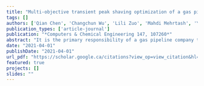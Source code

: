 ```yaml
---
title: "Multi-objective transient peak shaving optimization of a gas pipeline system under demand uncertainty"
tags: []
authors: ['Qian Chen', 'Changchun Wu', 'Lili Zuo', 'Mahdi Mehrtash', 'Yixiu Wang', 'Yaran Bu', 'Rehan Sadiq', 'Yankai Cao']
publication_types: ['article-journal']
publication: "*Computers & Chemical Engineering 147, 107260*"
abstract: "It is the primary responsibility of a gas pipeline company to satisfy the gas demand of customers and ensure the economical operation of its pipelines. This paper presents a stochastic multi-objective transient peak shaving optimization model that considers uncertainty in gas demand while optimizing operational schemes of compressors and peak shaving measures of underground gas storages. The model is a rigorous multi-objective non-linear program (NLP) constrained by governing gas flow equations, operating envelopes of centrifugal compressors, and thermodynamic equations that model natural gas properties. The proposed multi-objective model aims to minimize the operational costs (the sum of the electricity cost of compressor stations and the gas withdrawal cost of underground gas storage) and maximize the line pack at the end of the time horizon subject to multiple legal and physical constraints. The model was tested on a real gas pipeline system, and a set of Pareto optimal solutions are obtained. The optimal operational schemes and peak shaving measures under three typical Pareto optimal solutions are analyzed in detail, and numerical results are presented following stochastic and robust optimization approaches."
date: "2021-04-01"
publishDate: "2021-04-01"
url_pdf: "https://scholar.google.ca/citations?view_op=view_citation&hl=zh-CN&user=M-s3mjAAAAAJ&pagesize=80&citation_for_view=M-s3mjAAAAAJ:dhFuZR0502QC"
featured: true
projects: []
slides: ""
---
```

